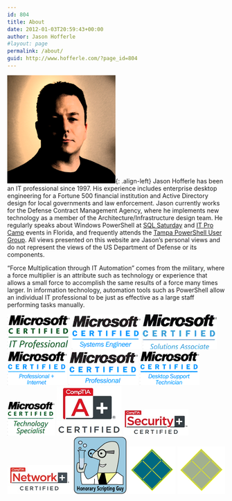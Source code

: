 ```yaml
---
id: 804
title: About
date: 2012-01-03T20:59:43+00:00
author: Jason Hofferle
#layout: page
permalink: /about/
guid: http://www.hofferle.com/?page_id=804
---
```


![image-left](/assets/img/250x250.png){: .align-left}
Jason Hofferle has been an IT professional since 1997. His experience includes enterprise desktop engineering for a Fortune 500 financial institution and Active Directory design for local governments and law enforcement. Jason currently works for the Defense Contract Management Agency, where he implements new technology as a member of the Architecture/Infrastructure design team. He regularly speaks about Windows PowerShell at <a href="https://www.sqlsaturday.com/" target="_blank">SQL Saturday</a> and <a href="https://itpro.camp/" target="_blank">IT Pro Camp</a> events in Florida, and frequently attends the <a href="http://powershellgroup.org/tampa.fl" target="_blank">Tampa PowerShell User Group</a>. All views presented on this website are Jason&#8217;s personal views and do not represent the views of the US Department of Defense or its components.

&#8220;Force Multiplication through IT Automation&#8221; comes from the military, where a force multiplier is an attribute such as technology or experience that allows a small force to accomplish the same results of a force many times larger. In information technology, automation tools such as PowerShell allow an individual IT professional to be just as effective as a large staff performing tasks manually.

![image-left](/assets/img/MCITPrgb.gif)
![image-left](/assets/img/MCSE1rgb.gif)
![image-left](/assets/img/MCSArgb.gif)
![image-left](/assets/img/MCPIrgb.gif)
![image-left](/assets/img/MCPrgb.gif)
![image-left](/assets/img/MCDSTrgb.gif)
![image-left](/assets/img/MCTSrgb.gif)
![image-left](/assets/img/A+_Certified.jpg)
![image-left](/assets/img/Security+_Certified.jpg)
![image-left](/assets/img/Network+Certified.jpg)
![image-left](/assets/img/Honorary-Scripting-Guy_medium.png)
![image-left](/assets/img/Lifecycle_webversion.gif)
![image-left](/assets/img/Foundation_webversion.gif)
